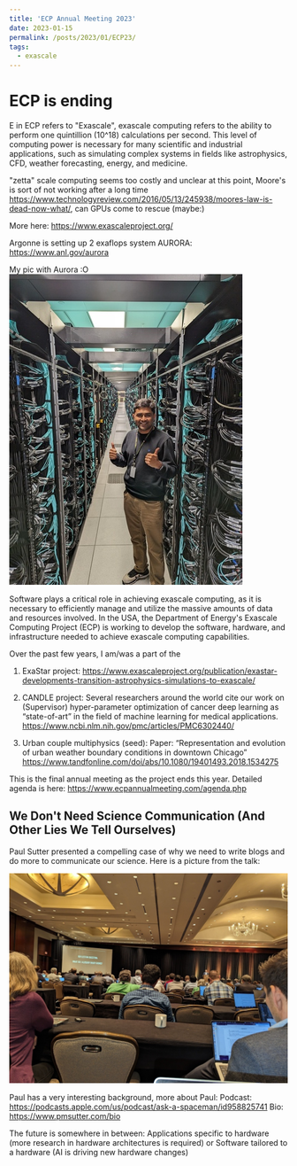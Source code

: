 ```yaml
---
title: 'ECP Annual Meeting 2023'
date: 2023-01-15
permalink: /posts/2023/01/ECP23/
tags:
  - exascale
---
```

# ECP is ending

E in ECP refers to "Exascale", exascale computing refers to the ability to perform one quintillion (10^18) calculations per second. This level of computing power is necessary for many scientific and industrial applications, such as simulating complex systems in fields like astrophysics, CFD, weather forecasting, energy, and medicine. 

"zetta" scale computing seems too costly and unclear at this point, Moore's is sort of not working after a long time  https://www.technologyreview.com/2016/05/13/245938/moores-law-is-dead-now-what/, can GPUs come to rescue (maybe:)

More here:  https://www.exascaleproject.org/

Argonne is setting up 2 exaflops system AURORA: https://www.anl.gov/aurora

My pic with Aurora :O
![](/images/blog/2023/jain_aurora.jpeg)

Software plays a critical role in achieving exascale computing, as it is necessary to efficiently manage and utilize the massive amounts of data and resources involved. In the USA, the Department of Energy's Exascale Computing Project (ECP) is working to develop the software, hardware, and infrastructure needed to achieve exascale computing capabilities.

Over the past few years, I am/was a part of the 
1. ExaStar project: https://www.exascaleproject.org/publication/exastar-developments-transition-astrophysics-simulations-to-exascale/ 
   

2. CANDLE project: Several researchers around the world cite our work on (Supervisor) hyper-parameter optimization of cancer deep learning as “state-of-art” in the field of machine learning for medical applications. https://www.ncbi.nlm.nih.gov/pmc/articles/PMC6302440/
   

3. Urban couple multiphysics (seed): Paper: “Representation and evolution of urban weather boundary conditions in downtown Chicago” https://www.tandfonline.com/doi/abs/10.1080/19401493.2018.1534275 

This is the final annual meeting as the project ends this year.
Detailed agenda is here: https://www.ecpannualmeeting.com/agenda.php 

## We Don't Need Science Communication (And Other Lies We Tell Ourselves)


Paul Sutter presented a compelling case of why we need to write blogs and do more to communicate our science. Here is a picture from the talk:

![](/images/blog/2023/ecp_plenary.jpeg)


Paul has a very interesting background, more about Paul:
Podcast: https://podcasts.apple.com/us/podcast/ask-a-spaceman/id958825741 
Bio: https://www.pmsutter.com/bio 

The future is somewhere in between: 
Applications specific to hardware (more research in hardware architectures is required)
or
Software tailored to a hardware (AI is driving new hardware changes)

